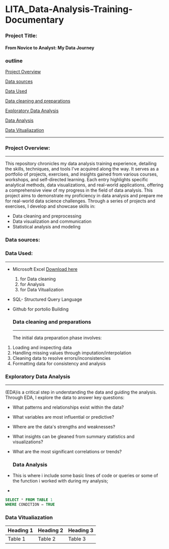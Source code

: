 # LITA_Data-Analysis-Training-Documentary

### Project Title:
#### From Novice to Analyst: My Data Journey

### outline
[Project Overview](#project-overview)

[Data sources](#data-sources)

[Data Used](#data-used)

[Data cleaning and preparations](dtat-cleaning-and-preparations)

[Exploratory Data Analysis](#exploratory-data-analysis)

[Data Analysis](#data-analysis)

[Data Vitualiazation](#data-vitualiazation)

---
### Project Overview: 
---
 This repository chronicles my data analysis training experience, detailing the skills, techniques, and tools I've acquired along the way. It serves as a portfolio of projects, exercises, and insights gained from various courses, workshops, and self-directed learning. Each entry highlights specific analytical methods, data visualizations, and real-world applications, offering a comprehensive view of my progress in the field of data analysis. This project aims to demonstrate my proficiency in data analysis and prepare me for real-world data science challenges. Through a series of projects and exercises, I develop and showcase skills in:

- Data cleaning and preprocessing
- Data visualization and communication
- Statistical analysis and modeling

### Data sources:

### Data Used:
---
- Microsoft Excel [Download here](https://www.microsoft.com)
  1. for Data cleaning
  2. for Analysis
  3. for Data Vitualization
- SQL- Structured Query Language
- Github for portolio Building

  ### Data cleaning and preparations
  ---
  The initial data preparation phase involves:

1. Loading and inspecting data
2. Handling missing values through imputation/interpolation
3. Cleaning data to resolve errors/inconsistencies
4. Formatting data for consistency and analysis

### Exploratory Data Analysis 
---
(EDA)is a critical step in understanding the data and guiding the analysis. Through EDA, I explore the data to answer key questions:

- What patterns and relationships exist within the data?
- What variables are most influential or predictive?
- Where are the data's strengths and weaknesses?
- What insights can be gleaned from summary statistics and visualizations?
- What are the most significant correlations or trends?

  ### Data Analysis
- This is where i include some basic lines of code or queries or some of the function i worked with during my analysis;
- 
```SQL
SELECT * FROM TABLE 1
WHERE CONDITION = TRUE
```
### Data Vitualiazation



|Heading 1|Heading 2|Heading 3|
|---------|---------|---------|
|Table 1|Table 2|Table 3|













